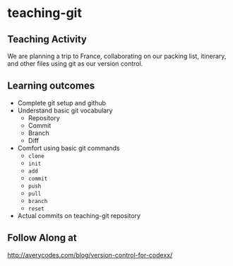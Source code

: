 teaching-git
============

## Teaching Activity

We are planning a trip to France, collaborating on our packing list, itinerary, and other files using git as our version control.

## Learning outcomes
- Complete git setup and github
- Understand basic git vocabulary
  - Repository
  - Commit
  - Branch
  - Diff
- Comfort using basic git commands
  - `clone`
  - `init`
  - `add`
  - `commit`
  - `push`
  - `pull`
  - `branch`
  - `reset`
- Actual commits on teaching-git repository

## Follow Along at
http://averycodes.com/blog/version-control-for-codexx/